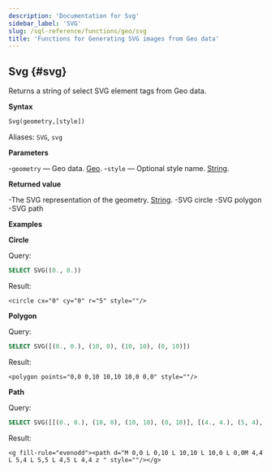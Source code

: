 ```yaml
---
description: 'Documentation for Svg'
sidebar_label: 'SVG'
slug: /sql-reference/functions/geo/svg
title: 'Functions for Generating SVG images from Geo data'
---
```


## Svg {#svg}

Returns a string of select SVG element tags from Geo data.

**Syntax**

```sql
Svg(geometry,[style])
```

Aliases: `SVG`, `svg`

**Parameters**

-`geometry` — Geo data. [Geo](../../data-types/geo).
-`style` — Optional style name. [String](../../data-types/string).

**Returned value**

-The SVG representation of the geometry. [String](../../data-types/string).
-SVG circle
-SVG polygon
-SVG path

**Examples**

**Circle**

Query:

```sql
SELECT SVG((0., 0.))
```

Result:

```response
<circle cx="0" cy="0" r="5" style=""/>
```

**Polygon**

Query:

```sql
SELECT SVG([(0., 0.), (10, 0), (10, 10), (0, 10)])
```

Result:

```response
<polygon points="0,0 0,10 10,10 10,0 0,0" style=""/>
```

**Path**

Query:

```sql
SELECT SVG([[(0., 0.), (10, 0), (10, 10), (0, 10)], [(4., 4.), (5, 4), (5, 5), (4, 5)]])
```

Result:

```response
<g fill-rule="evenodd"><path d="M 0,0 L 0,10 L 10,10 L 10,0 L 0,0M 4,4 L 5,4 L 5,5 L 4,5 L 4,4 z " style=""/></g>
```
